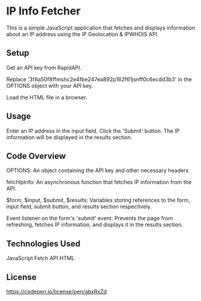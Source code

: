 # IP Info Fetcher

This is a simple JavaScript application that fetches and displays information about an IP address using the IP Geolocation & IPWHOIS API.

## Setup

Get an API key from RapidAPI.

Replace '3f8a50f8ffmshc2e4fbe247ea892p162f61jsnff0c6ecdd3b3' in the OPTIONS object with your API key.

Load the HTML file in a browser.

## Usage

Enter an IP address in the input field.
Click the 'Submit' button.
The IP information will be displayed in the results section.

## Code Overview

OPTIONS: An object containing the API key and other necessary headers.

fetchIpInfo: An asynchronous function that fetches IP information from the API.

$form, $input, $submit, $results: Variables storing references to the form, input field, submit button, and results section respectively.

Event listener on the form's 'submit' event: Prevents the page from refreshing, fetches IP information, and displays it in the results section.

## Technologies Used

JavaScript
Fetch API
HTML

## License
https://codepen.io/license/pen/abxRxZd

